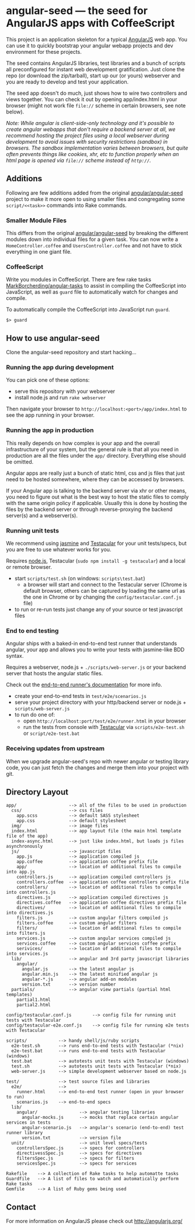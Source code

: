 # angular-seed — the seed for AngularJS apps with CoffeeScript

This project is an application skeleton for a typical [AngularJS](http://angularjs.org/) web app.
You can use it to quickly bootstrap your angular webapp projects and dev environment for these
projects.

The seed contains AngularJS libraries, test libraries and a bunch of scripts all preconfigured for
instant web development gratification. Just clone the repo (or download the zip/tarball), start up
our (or yours) webserver and you are ready to develop and test your application.

The seed app doesn't do much, just shows how to wire two controllers and views together. You can
check it out by opening app/index.html in your browser (might not work file `file://` scheme in
certain browsers, see note below).

_Note: While angular is client-side-only technology and it's possible to create angular webapps that
don't require a backend server at all, we recommend hosting the project files using a local
webserver during development to avoid issues with security restrictions (sandbox) in browsers. The
sandbox implementation varies between browsers, but quite often prevents things like cookies, xhr,
etc to function properly when an html page is opened via `file://` scheme instead of `http://`._


## Additions

Following are few additions added from the original [angular/angular-seed](https://github.com/angular/angular-seed)
project to make it more open to using smaller files and congregating some `script/<<task>>` commands
into Rake commands.

### Smaller Module Files
This differs from the original [angular/angular-seed](https://github.com/angular/angular-seed) by
breaking the different modules down into individual files for a given task. You can now write a
`HomeController.coffee` and `UsersController.coffee` and not have to stick everything in one giant
file.

### CoffeeScript
Write you modules in CoffeeScript. There are few rake tasks
[MarkBorcherding/angular-tasks](https://github.com/MarkBorcherding/angular-tasks)
to assist in compiling the CoffeeScript into JavaScript, as well as `guard` file to automatically
watch for changes and compile.

To automatically compile the CoffeeScript into JavaScript run `guard`.
```
$> guard
```

## How to use angular-seed

Clone the angular-seed repository and start hacking...


### Running the app during development

You can pick one of these options:

* serve this repository with your webserver
* install node.js and run `rake webserver`

Then navigate your browser to `http://localhost:<port>/app/index.html` to see the app running in
your browser.


### Running the app in production

This really depends on how complex is your app and the overall infrastructure of your system, but
the general rule is that all you need in production are all the files under the `app/` directory.
Everything else should be omitted.

Angular apps are really just a bunch of static html, css and js files that just need to be hosted
somewhere, where they can be accessed by browsers.

If your Angular app is talking to the backend server via xhr or other means, you need to figure
out what is the best way to host the static files to comply with the same origin policy if
applicable. Usually this is done by hosting the files by the backend server or through
reverse-proxying the backend server(s) and a webserver(s).


### Running unit tests

We recommend using [jasmine](http://pivotal.github.com/jasmine/) and
[Testacular](http://vojtajina.github.com/testacular/) for your unit tests/specs, but you are free
to use whatever works for you.

Requires [node.js](http://nodejs.org/), Testacular (`sudo npm install -g testacular`) and a local
or remote browser.

* start `scripts/test.sh` (on windows: `scripts\test.bat`)
  * a browser will start and connect to the Testacular server (Chrome is default browser, others can be captured by loading the same url as the one in Chrome or by changing the `config/testacular.conf.js` file)
* to run or re-run tests just change any of your source or test javascript files


### End to end testing

Angular ships with a baked-in end-to-end test runner that understands angular, your app and allows
you to write your tests with jasmine-like BDD syntax.

Requires a webserver, node.js + `./scripts/web-server.js` or your backend server that hosts the angular static files.

Check out the
[end-to-end runner's documentation](http://docs.angularjs.org/guide/dev_guide.e2e-testing) for more
info.

* create your end-to-end tests in `test/e2e/scenarios.js`
* serve your project directory with your http/backend server or node.js + `scripts/web-server.js`
* to run do one of:
  * open `http://localhost:port/test/e2e/runner.html` in your browser
  * run the tests from console with [Testacular](vojtajina.github.com/testacular) via
    `scripts/e2e-test.sh` or `script/e2e-test.bat`


### Receiving updates from upstream

When we upgrade angular-seed's repo with newer angular or testing library code, you can just
fetch the changes and merge them into your project with git.


## Directory Layout

    app/                    --> all of the files to be used in production
      css/                  --> css files
        app.scss            --> default SASS stylesheet
        app.css             --> default stylesheet
      img/                  --> image files
      index.html            --> app layout file (the main html template file of the app)
      index-async.html      --> just like index.html, but loads js files asynchronously
      js/                   --> javascript files
        app.js              --> application compiled js
        app.coffee          --> application coffee prefix file
        app/                --> location of additional files to compile into app.js
        controllers.js      --> application compiled controllers js
        controllers.coffee  --> application coffee controllers prefix file
        controllers/        --> location of additional files to compile into controllers.js
        directives.js       --> application compiled directives js
        directives.coffee   --> application coffee directives prefix file
        directives/         --> location of additional files to compile into directives.js
        filters.js          --> custom angular filters compiled js
        filters.coffee      --> custom angular filters
        filters/            --> location of additional files to compile into filters.js
        services.js         --> custom angular services compiled js
        services.coffee     --> custom angular services coffee prefix
        serivices/          --> location of additional files to compile into services.js
      lib/                  --> angular and 3rd party javascript libraries
        angular/
          angular.js        --> the latest angular js
          angular.min.js    --> the latest minified angular js
          angular-*.js      --> angular add-on modules
          version.txt       --> version number
      partials/             --> angular view partials (partial html templates)
        partial1.html
        partial2.html

    config/testacular.conf.js        --> config file for running unit tests with Testacular
    config/testacular-e2e.conf.js    --> config file for running e2e tests with Testacular

    scripts/            --> handy shell/js/ruby scripts
      e2e-test.sh       --> runs end-to-end tests with Testacular (*nix)
      e2e-test.bat      --> runs end-to-end tests with Testacular (windows)
      test.bat          --> autotests unit tests with Testacular (windows)
      test.sh           --> autotests unit tests with Testacular (*nix)
      web-server.js     --> simple development webserver based on node.js

    test/               --> test source files and libraries
      e2e/              -->
        runner.html     --> end-to-end test runner (open in your browser to run)
        scenarios.js    --> end-to-end specs
      lib/
        angular/                --> angular testing libraries
          angular-mocks.js      --> mocks that replace certain angular services in tests
          angular-scenario.js   --> angular's scenario (end-to-end) test runner library
          version.txt           --> version file
      unit/                     --> unit level specs/tests
        controllersSpec.js      --> specs for controllers
        directivessSpec.js      --> specs for directives
        filtersSpec.js          --> specs for filters
        servicesSpec.js         --> specs for services

    Rakefile    --> A collection of Rake tasks to help automatte tasks
    Guardfile   --> A list of files to watch and automatically perform Rake tasks
    Gemfile     --> A list of Ruby gems being used

## Contact

For more information on AngularJS please check out http://angularjs.org/
